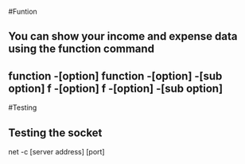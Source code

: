 #Funtion

You can show your income and expense data using the function command
---
function -[option]
function -[option] -[sub option]
f -[option]
f -[option] -[sub option]
---
#Testing

Testing the socket
---
net -c [server address] [port]
